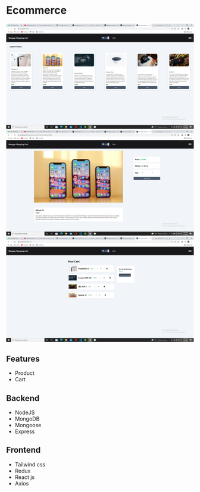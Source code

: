 # Ecommerce

<img src="./screenshoot/Screenshot (1).png">
<img src="./screenshoot/Screenshot (3).png">
<img src="./screenshoot/Screenshot (4).png">

## Features

- Product
- Cart

## Backend

- NodeJS
- MongoDB
- Mongoose
- Express

## Frontend

- Tailwind css
- Redux
- React js
- Axios
